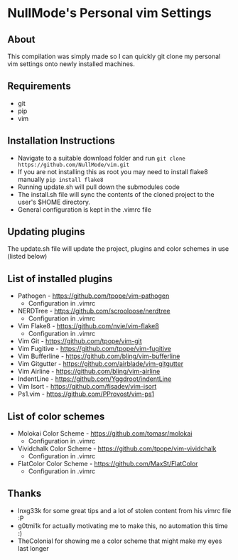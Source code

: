 # NullMode's Personal vim Settings

## About
This compilation was simply made so I can quickly git clone my personal
vim settings onto newly installed machines.

## Requirements
* git
* pip
* vim

## Installation Instructions
* Navigate to a suitable download folder and run
`git clone https://github.com/NullMode/vim.git`
* If you are not installing this as root you may need to install flake8
  manually
`pip install flake8`
* Running update.sh will pull down the submodules code
* The install.sh file will sync the contents of the cloned project to the user's $HOME directory.
* General configuration is kept in the .vimrc file

## Updating plugins
The update.sh file will update the project, plugins and color schemes in use (listed below)

## List of installed plugins
* Pathogen - https://github.com/tpope/vim-pathogen
    + Configuration in .vimrc
* NERDTree - https://github.com/scrooloose/nerdtree
    + Configuration in .vimrc
* Vim Flake8 - https://github.com/nvie/vim-flake8
    + Configuration in .vimrc
* Vim Git - https://github.com/tpope/vim-git
* Vim Fugitive - https://github.com/tpope/vim-fugitive
* Vim Bufferline - https://github.com/bling/vim-bufferline
* Vim Gitgutter - https://github.com/airblade/vim-gitgutter
* Vim Airline - https://github.com/bling/vim-airline
* IndentLine - https://github.com/Yggdroot/indentLine
* Vim Isort - https://github.com/fisadev/vim-isort
* Ps1.vim - https://github.com/PProvost/vim-ps1

## List of color schemes
* Molokai Color Scheme - https://github.com/tomasr/molokai
    + Configuration in .vimrc
* Vividchalk Color Scheme - https://github.com/tpope/vim-vividchalk
    + Configuration in .vimrc
* FlatColor Color Scheme - https://github.com/MaxSt/FlatColor
    + Configuration in .vimrc

## Thanks
* lnxg33k for some great tips and a lot of stolen content from his vimrc
file :P
* g0tmi1k for actually motivating me to make this, no automation this time :)
* TheColonial for showing me a color scheme that might make my eyes last longer
